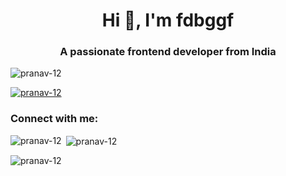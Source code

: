 <h1 align="center">Hi 👋, I'm fdbggf</h1>
<h3 align="center">A passionate frontend developer from India</h3>

<p align="left"> <img src="https://komarev.com/ghpvc/?username=pranav-12&label=Profile%20views&color=0e75b6&style=flat" alt="pranav-12" /> </p>

<p align="left"> <a href="https://github.com/ryo-ma/github-profile-trophy"><img src="https://github-profile-trophy.vercel.app/?username=pranav-12" alt="pranav-12" /></a> </p>

<h3 align="left">Connect with me:</h3>
<p align="left">
</p>

<p><img align="left" src="https://github-readme-stats.vercel.app/api/top-langs?username=pranav-12&show_icons=true&locale=en&layout=compact" alt="pranav-12" /></p>

<p>&nbsp;<img align="center" src="https://github-readme-stats.vercel.app/api?username=pranav-12&show_icons=true&locale=en" alt="pranav-12" /></p>

<p><img align="center" src="https://github-readme-streak-stats.herokuapp.com/?user=pranav-12&" alt="pranav-12" /></p>

